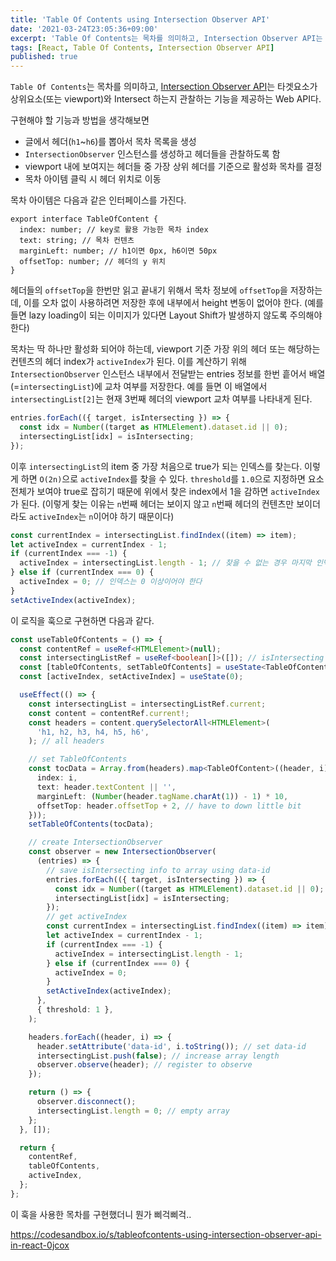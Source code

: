 ```yaml
---
title: 'Table Of Contents using Intersection Observer API'
date: '2021-03-24T23:05:36+09:00'
excerpt: 'Table Of Contents는 목차를 의미하고, Intersection Observer API는 타겟요소가 상위요소(또는 viewport)와 Intersect 하는지 관찰하는 기능을 제공하는 Web API다.'
tags: [React, Table Of Contents, Intersection Observer API]
published: true
---
```


`Table Of Contents`는 목차를 의미하고, [Intersection Observer API](https://velog.io/@yrnana/Intersection-Observer-API)는 타겟요소가 상위요소(또는 viewport)와 Intersect 하는지 관찰하는 기능을 제공하는 Web API다.

구현해야 할 기능과 방법을 생각해보면

- 글에서 헤더(`h1`~`h6`)를 뽑아서 목차 목록을 생성
- `IntersectionObserver` 인스턴스를 생성하고 헤더들을 관찰하도록 함
- viewport 내에 보여지는 헤더들 중 가장 상위 헤더를 기준으로 활성화 목차를 결정
- 목차 아이템 클릭 시 헤더 위치로 이동

목차 아이템은 다음과 같은 인터페이스를 가진다.

```tsx
export interface TableOfContent {
  index: number; // key로 활용 가능한 목차 index
  text: string; // 목차 컨텐츠
  marginLeft: number; // h1이면 0px, h6이면 50px
  offsetTop: number; // 헤더의 y 위치
}
```

헤더들의 `offsetTop`을 한번만 읽고 끝내기 위해서 목차 정보에 `offsetTop`을 저장하는데, 이를 오차 없이 사용하려면 저장한 후에 내부에서 height 변동이 없어야 한다. (예를 들면 lazy loading이 되는 이미지가 있다면 Layout Shift가 발생하지 않도록 주의해야 한다)

목차는 딱 하나만 활성화 되어야 하는데, viewport 기준 가장 위의 헤더 또는 해당하는 컨텐츠의 헤더 index가 `activeIndex`가 된다. 이를 계산하기 위해 `IntersectionObserver` 인스턴스 내부에서 전달받는 entries 정보를 한번 흩어서 배열(=`intersectingList`)에 교차 여부를 저장한다. 예를 들면 이 배열에서 `intersectingList[2]`는 현재 3번째 헤더의 viewport 교차 여부를 나타내게 된다.

```ts
entries.forEach(({ target, isIntersecting }) => {
  const idx = Number((target as HTMLElement).dataset.id || 0);
  intersectingList[idx] = isIntersecting;
});
```

이후 `intersectingList`의 item 중 가장 처음으로 true가 되는 인덱스를 찾는다. 이렇게 하면 `O(2n)`으로 `activeIndex`를 찾을 수 있다. `threshold`를 `1.0`으로 지정하면 요소 전체가 보여야 true로 잡히기 때문에 위에서 찾은 index에서 1을 감하면 `activeIndex`가 된다. (이렇게 찾는 이유는 `n`번째 헤더는 보이지 않고 `n`번째 헤더의 컨텐츠만 보이더라도 `activeIndex`는 `n`이어야 하기 때문이다)

```ts
const currentIndex = intersectingList.findIndex((item) => item);
let activeIndex = currentIndex - 1;
if (currentIndex === -1) {
  activeIndex = intersectingList.length - 1; // 찾을 수 없는 경우 마지막 인덱스로 지정
} else if (currentIndex === 0) {
  activeIndex = 0; // 인덱스는 0 이상이어야 한다
}
setActiveIndex(activeIndex);
```

이 로직을 훅으로 구현하면 다음과 같다.

```ts
const useTableOfContents = () => {
  const contentRef = useRef<HTMLElement>(null);
  const intersectingListRef = useRef<boolean[]>([]); // isIntersecting array
  const [tableOfContents, setTableOfContents] = useState<TableOfContent[]>([]);
  const [activeIndex, setActiveIndex] = useState(0);

  useEffect(() => {
    const intersectingList = intersectingListRef.current;
    const content = contentRef.current!;
    const headers = content.querySelectorAll<HTMLElement>(
      'h1, h2, h3, h4, h5, h6',
    ); // all headers

    // set TableOfContents
    const tocData = Array.from(headers).map<TableOfContent>((header, i) => ({
      index: i,
      text: header.textContent || '',
      marginLeft: (Number(header.tagName.charAt(1)) - 1) * 10,
      offsetTop: header.offsetTop + 2, // have to down little bit
    }));
    setTableOfContents(tocData);

    // create IntersectionObserver
    const observer = new IntersectionObserver(
      (entries) => {
        // save isIntersecting info to array using data-id
        entries.forEach(({ target, isIntersecting }) => {
          const idx = Number((target as HTMLElement).dataset.id || 0);
          intersectingList[idx] = isIntersecting;
        });
        // get activeIndex
        const currentIndex = intersectingList.findIndex((item) => item);
        let activeIndex = currentIndex - 1;
        if (currentIndex === -1) {
          activeIndex = intersectingList.length - 1;
        } else if (currentIndex === 0) {
          activeIndex = 0;
        }
        setActiveIndex(activeIndex);
      },
      { threshold: 1 },
    );

    headers.forEach((header, i) => {
      header.setAttribute('data-id', i.toString()); // set data-id
      intersectingList.push(false); // increase array length
      observer.observe(header); // register to observe
    });

    return () => {
      observer.disconnect();
      intersectingList.length = 0; // empty array
    };
  }, []);

  return {
    contentRef,
    tableOfContents,
    activeIndex,
  };
};
```

이 훅을 사용한 목차를 구현했더니 뭔가 삐걱삐걱..

https://codesandbox.io/s/tableofcontents-using-intersection-observer-api-in-react-0jcox
